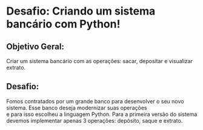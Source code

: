 <h1>Desafio: Criando um sistema bancário com Python!</h1>
<h2>Objetivo Geral:</h2>
<p>Criar um sistema bancário com as operações: sacar, depositar e visualizar extrato.</p>
<h2>Desafio: </h2>
<p>Fomos contratados por um grande banco para desenvolver o seu novo sistema. Esse banco deseja modernizar suas operações <br> e para isso escolheu a linguagem Python. Para a primeira versão do sistema devemos implementar apenas 3 operações: depósito, saque e extrato.</p>
